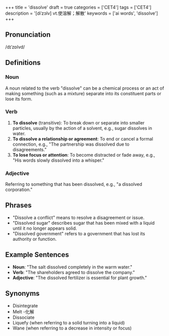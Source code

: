 +++
title = 'dissolve'
draft = true
categories = ['CET4']
tags = ['CET4']
description = '[diˈzɔlv] vt.使溶解；解散'
keywords = ['ai words', 'dissolve']
+++

## Pronunciation
/dɪˈzɒlvd/

## Definitions
### Noun
A noun related to the verb "dissolve" can be a chemical process or an act of making something (such as a mixture) separate into its constituent parts or lose its form.

### Verb
1. **To dissolve** (transitive): To break down or separate into smaller particles, usually by the action of a solvent, e.g., sugar dissolves in water.
2. **To dissolve a relationship or agreement**: To end or cancel a formal connection, e.g., "The partnership was dissolved due to disagreements."
3. **To lose focus or attention**: To become distracted or fade away, e.g., "His words slowly dissolved into a whisper."

### Adjective
Referring to something that has been dissolved, e.g., "a dissolved corporation."

## Phrases
- "Dissolve a conflict" means to resolve a disagreement or issue.
- "Dissolved sugar" describes sugar that has been mixed with a liquid until it no longer appears solid.
- "Dissolved government" refers to a government that has lost its authority or function.

## Example Sentences
- **Noun**: "The salt dissolved completely in the warm water."
- **Verb**: "The shareholders agreed to dissolve the company."
- **Adjective**: "The dissolved fertilizer is essential for plant growth."

## Synonyms
- Disintegrate
- Melt
-化解
- Dissociate
- Liquefy (when referring to a solid turning into a liquid)
- Wane (when referring to a decrease in intensity or focus)
